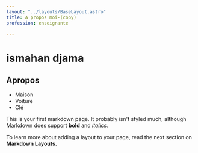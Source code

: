 ```yaml
---
layout: "../layouts/BaseLayout.astro"
title: A propos moi-(copy)
profession: enseignante

---
```

# ismahan djama

## Apropos

- Maison
- Voiture
- Clé

This is your first markdown page. It probably isn't styled much, although
Markdown does support **bold** and _italics._

To learn more about adding a layout to your page, read the next section on **Markdown Layouts.**